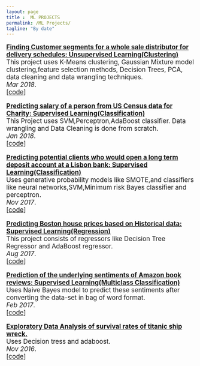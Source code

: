 ```yaml
---
layout: page
title :  ML PROJECTS
permalink: /ML Projects/
tagline: "By date"
---
```

<!--<div class="tagline">
<span class="page-title">Publications</span> <span class="page-tagline"><em>by Date</em></span>
</div>-->
<div class="manual-post" style="font-size: 17px">
<div>
<!--   <div class="manual manual-title">
  <strong>2017</strong>
  </div> -->
   <p>  <div class="manual-content">
  <a  href="/papers/cust_seg.html"  style="font-weight: bolder;">
      Finding Customer segments for a whole sale distributor for delivery schedules: Unsupervised Learning(Clustering)</a><br>
      This project uses K-Means clustering, Gaussian Mixture model clustering,feature selection methods, Decision Trees, PCA, data cleaning and data wrangling techniques.<br><i>Mar 2018</i>.<br><span>[<a href="https://github.com/ruchin33/MACHINE-LEARNING-PROJECTS/tree/master/Customer_Segments_wholesale_dist(unsupervised_learning)">code</a>]</span>
  </div>
</p>
   <p>  <div class="manual-content">
  <a  href="/papers/cust_seg.html"  style="font-weight: bolder;">
      Predicting salary of a person from US Census data for Charity: Supervised Learning(Classification)</a><br>
      This Project uses SVM,Perceptron,AdaBoost classifier. Data wrangling and Data Cleaning is done from scratch.<br><i>Jan 2018</i>.<br><span>[<a href="https://github.com/ruchin33/MACHINE-LEARNING-PROJECTS/tree/master/Finding_donors_for_charity(supervised_learning)">code</a>]</span>
  </div>
</p> 
   <p>  <div class="manual-content">
  <a  href="/papers/long_term_deposit.pdf"  style="font-weight: bolder;">
      Predicting potential clients who would open a long term deposit account at a Lisbon bank: Supervised Learning(Classification) </a><br>
      Uses generative probability models like SMOTE,and classifiers like neural networks,SVM,Minimum risk Bayes classifier and perceptron.<br><i>Nov 2017</i>.<br><span>[<a href="https://github.com/ruchin33/MACHINE-LEARNING-PROJECTS/tree/master/Finding_potential_customers_for_Lisbon_bank(supervised_learning">code</a>]</span>
  </div>
</p> 
   <p>  <div class="manual-content">
  <a  href="/papers/boston_prices.html"  style="font-weight: bolder;">
      Predicting Boston house prices based on Historical data: Supervised Learning(Regression)</a><br>
      This project consists of regressors like Decision Tree Regressor and AdaBoost regressor.<br><i>Aug 2017</i>.<br><span>[<a href="https://github.com/ruchin33/MACHINE-LEARNING-PROJECTS/tree/master/Predicting_Boston_House_prices">code</a>]</span>
  </div>
</p> 
   <p>  <div class="manual-content">
  <a  href="/papers/sentiment_analysis.pdf"  style="font-weight: bolder;">
      Prediction of the underlying sentiments of Amazon book reviews: Supervised Learning(Multiclass Classification)</a><br>
      Uses Naive Bayes model to predict these sentiments after converting the data-set in bag of word format.<br><i>Feb 2017</i>.<br><span>[<a href="https://github.com/ruchin33/MACHINE-LEARNING-PROJECTS/tree/master/Final_Proj_Sentiment_analysis_Amazon_reviews">code</a>]</span>
  </div>
</p>
   <p>  <div class="manual-content">
  <a  href="/papers/titanic_survival.html"  style="font-weight: bolder;">
      Exploratory Data Analysis of survival rates of titanic ship wreck.</a><br>
      Uses Decision tress and adaboost.<br><i>Nov 2016</i>.<br><span>[<a href="">code</a>]</span>
  </div>
</p>
</div>



